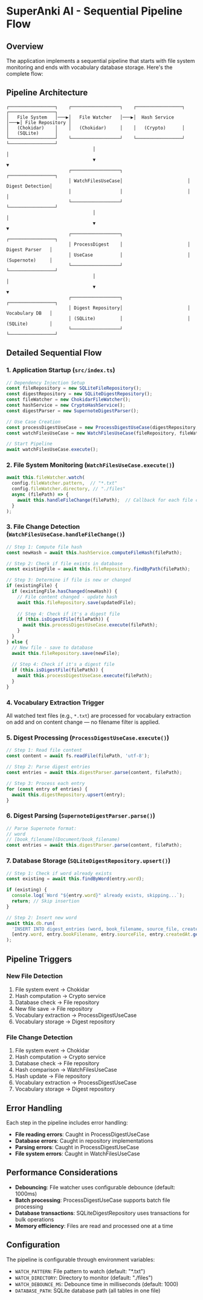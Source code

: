 # SuperAnki AI - Sequential Pipeline Flow

## Overview
The application implements a sequential pipeline that starts with file system monitoring and ends with vocabulary database storage. Here's the complete flow:

## Pipeline Architecture

```
┌─────────────────┐    ┌──────────────────┐    ┌─────────────────┐    ┌─────────────────┐
│   File System   │───▶│   File Watcher   │───▶│  Hash Service   │───▶│ File Repository │
│   (Chokidar)    │    │   (Chokidar)     │    │   (Crypto)      │    │   (SQLite)      │
└─────────────────┘    └──────────────────┘    └─────────────────┘    └─────────────────┘
                                │                                              │
                                ▼                                              ▼
                       ┌──────────────────┐                        ┌─────────────────┐
                       │ WatchFilesUseCase│                        │ Digest Detection│
                       │                  │                        │                 │
                       └──────────────────┘                        └─────────────────┘
                                │                                              │
                                ▼                                              ▼
                       ┌──────────────────┐                        ┌─────────────────┐
                       │ ProcessDigest    │                        │ Digest Parser   │
                       │ UseCase          │                        │ (Supernote)     │
                       └──────────────────┘                        └─────────────────┘
                                │                                              │
                                ▼                                              ▼
                       ┌──────────────────┐                        ┌─────────────────┐
                       │ Digest Repository│                        │ Vocabulary DB   │
                       │ (SQLite)         │                        │ (SQLite)        │
                       └──────────────────┘                        └─────────────────┘
```

## Detailed Sequential Flow

### 1. **Application Startup** (`src/index.ts`)
```typescript
// Dependency Injection Setup
const fileRepository = new SQLiteFileRepository();
const digestRepository = new SQLiteDigestRepository();
const fileWatcher = new ChokidarFileWatcher();
const hashService = new CryptoHashService();
const digestParser = new SupernoteDigestParser();

// Use Case Creation
const processDigestUseCase = new ProcessDigestUseCase(digestRepository, digestParser);
const watchFilesUseCase = new WatchFilesUseCase(fileRepository, fileWatcher, hashService, processDigestUseCase);

// Start Pipeline
await watchFilesUseCase.execute();
```

### 2. **File System Monitoring** (`WatchFilesUseCase.execute()`)
```typescript
await this.fileWatcher.watch(
  config.fileWatcher.pattern,  // "*.txt"
  config.fileWatcher.directory, // "./files"
  async (filePath) => {
    await this.handleFileChange(filePath);  // Callback for each file change
  }
);
```

### 3. **File Change Detection** (`WatchFilesUseCase.handleFileChange()`)
```typescript
// Step 1: Compute file hash
const newHash = await this.hashService.computeFileHash(filePath);

// Step 2: Check if file exists in database
const existingFile = await this.fileRepository.findByPath(filePath);

// Step 3: Determine if file is new or changed
if (existingFile) {
  if (existingFile.hasChanged(newHash)) {
    // File content changed - update hash
    await this.fileRepository.save(updatedFile);
    
    // Step 4: Check if it's a digest file
    if (this.isDigestFile(filePath)) {
      await this.processDigestUseCase.execute(filePath);
    }
  }
} else {
  // New file - save to database
  await this.fileRepository.save(newFile);
  
  // Step 4: Check if it's a digest file
  if (this.isDigestFile(filePath)) {
    await this.processDigestUseCase.execute(filePath);
  }
}
```

### 4. **Vocabulary Extraction Trigger**
All watched text files (e.g., `*.txt`) are processed for vocabulary extraction on add and on content change — no filename filter is applied.

### 5. **Digest Processing** (`ProcessDigestUseCase.execute()`)
```typescript
// Step 1: Read file content
const content = await fs.readFile(filePath, 'utf-8');

// Step 2: Parse digest entries
const entries = await this.digestParser.parse(content, filePath);

// Step 3: Process each entry
for (const entry of entries) {
  await this.digestRepository.upsert(entry);
}
```

### 6. **Digest Parsing** (`SupernoteDigestParser.parse()`)
```typescript
// Parse Supernote format:
// word
// [book_filename](Document/book_filename)
const entries = await this.digestParser.parse(content, filePath);
```

### 7. **Database Storage** (`SQLiteDigestRepository.upsert()`)
```typescript
// Step 1: Check if word already exists
const existing = await this.findByWord(entry.word);

if (existing) {
  console.log(`Word "${entry.word}" already exists, skipping...`);
  return; // Skip insertion
}

// Step 2: Insert new word
await this.db.run(
  'INSERT INTO digest_entries (word, book_filename, source_file, created_at) VALUES (?, ?, ?, ?)',
  [entry.word, entry.bookFilename, entry.sourceFile, entry.createdAt.getTime()]
);
```

## Pipeline Triggers

### **New File Detection**
1. File system event → Chokidar
2. Hash computation → Crypto service
3. Database check → File repository
4. New file save → File repository
5. Vocabulary extraction → ProcessDigestUseCase
6. Vocabulary storage → Digest repository

### **File Change Detection**
1. File system event → Chokidar
2. Hash computation → Crypto service
3. Database check → File repository
4. Hash comparison → WatchFilesUseCase
5. Hash update → File repository
6. Vocabulary extraction → ProcessDigestUseCase
7. Vocabulary storage → Digest repository

## Error Handling

Each step in the pipeline includes error handling:
- **File reading errors**: Caught in ProcessDigestUseCase
- **Database errors**: Caught in repository implementations
- **Parsing errors**: Caught in ProcessDigestUseCase
- **File system errors**: Caught in WatchFilesUseCase

## Performance Considerations

- **Debouncing**: File watcher uses configurable debounce (default: 1000ms)
- **Batch processing**: ProcessDigestUseCase supports batch file processing
- **Database transactions**: SQLiteDigestRepository uses transactions for bulk operations
- **Memory efficiency**: Files are read and processed one at a time

## Configuration

The pipeline is configurable through environment variables:
- `WATCH_PATTERN`: File pattern to watch (default: "*.txt")
- `WATCH_DIRECTORY`: Directory to monitor (default: "./files")
- `WATCH_DEBOUNCE_MS`: Debounce time in milliseconds (default: 1000)
- `DATABASE_PATH`: SQLite database path (all tables in one file)
